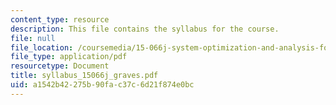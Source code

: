 ```yaml
---
content_type: resource
description: This file contains the syllabus for the course.
file: null
file_location: /coursemedia/15-066j-system-optimization-and-analysis-for-manufacturing-summer-2003/a1542b42275b90fac37c6d21f874e0bc_syllabus_15066j_graves.pdf
file_type: application/pdf
resourcetype: Document
title: syllabus_15066j_graves.pdf
uid: a1542b42-275b-90fa-c37c-6d21f874e0bc
---
```

